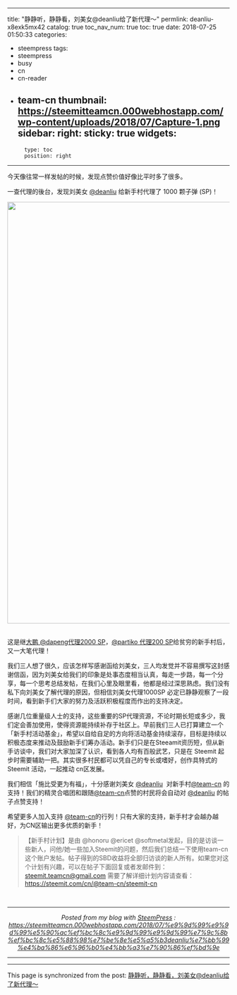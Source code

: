 
---
title: "静静听，静静看，刘美女@deanliu给了新代理～"
permlink: deanliu-x8exk5mx42
catalog: true
toc_nav_num: true
toc: true
date: 2018-07-25 01:50:33
categories:
- steempress
tags:
- steempress
- busy
- cn
- cn-reader
- team-cn
thumbnail: https://steemitteamcn.000webhostapp.com/wp-content/uploads/2018/07/Capture-1.png
sidebar:
    right:
        sticky: true
widgets:
    -
        type: toc
        position: right
---


今天像往常一样发帖的时候，发现点赞价值好像比平时多了很多。

一查代理的後台，发现刘美女 <a href="https://busy.org/@deanliu">@deanliu</a> 给新手村代理了 1000 颗子弹 (SP)！

<center><img class="aligncenter size-full wp-image-73" src="https://steemitteamcn.000webhostapp.com/wp-content/uploads/2018/07/Capture-1.png" alt="" width="1560" height="956" /></center><br/>

这是继<a href="https://steemit.com/cn/@team-cn/dapeng-team-cn">大鹏 @dapeng代理2000 SP</a>，<a href="https://steemit.com/@team-cn/partiko-pdxhuyypjc">@partiko 代理200 SP</a>给贫穷的新手村后，又一大笔代理！

我们三人想了很久，应该怎样写感谢函给刘美女，三人均发觉并不容易撰写这封感谢信函，因为刘美女给我们的印象是处事态度相当认真，每走一步路，每一个分享，每一个思考总结发帖，在我们心里及眼里看，他都是经过深思熟虑。我们没有私下向刘美女了解代理的原因，但相信刘美女代理1000SP 必定已静静观察了一段时间，看到新手们大家的努力及活跃积极程度而作出的支持决定。

感谢几位重量级人士的支持，这些重要的SP代理资源，不论时期长短或多少，我们定会善加使用，使得资源能持续补存于社区上。早前我们三人已打算建立一个「新手村活动基金」，希望以自给自足的方向将活动基金持续滚存，目标是持续以积极态度来推动及鼓励新手们筹办活动。新手们只是在Steeamit资历短，但从新手访谈中，我们对大家加深了认识，看到各人均有百般武艺，只是在 Steemit 起步时需要辅助一把。其实很多村民都可以凭自己的专长或嗜好，创作具特式的 Steemit 活动，一起推动 cn区发展。

我们相信「施比受更为有福」，十分感谢刘美女 <a href="https://busy.org/@deanliu">@deanliu</a>  对新手村<a href="https://steemit.com/@team-cn">@team-cn</a> 的支持！我们的精灵合唱团和跟随<a href="https://steemit.com/@team-cn">@team-cn</a>点赞的村民将会自动对 <a href="https://busy.org/@deanliu">@deanliu</a> 的帖子点赞支持！

希望更多人加入支持 <a href="https://steemit.com/@team-cn">@team-cn</a>的行列！只有大家的支持，新手村才会越办越好，为CN区输出更多优质的新手！

>【新手村计划】是由 @honoru @ericet @softmetal发起，目的是访谈一些新人，问他/她一些加入Steemit的问题，然后我们总结一下使用team-cn这个账户发帖。帖子得到的SBD收益将全部归访谈的新人所有。如果您对这个计划有兴趣，可以在帖子下面回复或者发邮件到：steemit.teamcn@gmail.com 需要了解详细计划内容请查看： https://steemit.com/cn/@team-cn/steemit-cn

<br /><center><hr/><em>Posted from my blog with <a href='https://wordpress.org/plugins/steempress/'>SteemPress</a> : https://steemitteamcn.000webhostapp.com/2018/07/%e9%9d%99%e9%9d%99%e5%90%ac%ef%bc%8c%e9%9d%99%e9%9d%99%e7%9c%8b%ef%bc%8c%e5%88%98%e7%be%8e%e5%a5%b3deanliu%e7%bb%99%e4%ba%86%e6%96%b0%e4%bb%a3%e7%90%86%ef%bd%9e</em><hr/></center>

- - -

This page is synchronized from the post: [静静听，静静看，刘美女@deanliu给了新代理～](https://steemit.com/@team-cn/deanliu-x8exk5mx42)
